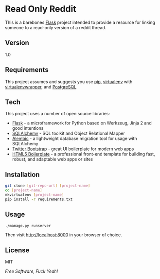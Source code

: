 Read Only Reddit
================

This is a barebones [Flask] project intended to provide a resource for
linking someone to a read-only version of a reddit thread.

Version
-------

1.0

Requirements
------------

This project assumes and suggests you use [pip], [virtualenv] with [virtualenvwrapper], and [PostgreSQL]


Tech
----

This project uses a number of open source libraries:

* [Flask] - a microframework for Python based on Werkzeug, Jinja 2 and good intentions
* [SQLAlchemy] - SQL toolkit and Object Relational Mapper
* [Alembic] - a lightweight database migration tool for usage with SQLAlchemy 
* [Twitter Bootstrap] - great UI boilerplate for modern web apps
* [HTML5 Boilerplate] - a professional front-end template for building fast, robust, and adaptable web apps or sites

Installation
------------

```sh
git clone [git-repo-url] [project-name]
cd [project-name]
mkvirtualenv [project-name]
pip install -r requirements.txt
```

Usage
-----

```sh
./manage.py runserver
```

Then visit [http://localhost:8000](http://localhost:8000) in your browser of choice.

License
-------

MIT

*Free Software, Fuck Yeah!*

[Alembic]:alembic.readthedocs.org
[Flask]:flask.pocoo.org
[HTML5 Boilerplate]:html5boilerplate.com
[PostgreSQL]:http://www.postgresql.org
[SQLAlchemy]:www.sqlalchemy.org
[Twitter Bootstrap]:http://twitter.github.com/bootstrap/
[pip]:https://pypi.python.org/pypi/pip
[virtualenv]:http://www.virtualenv.org/
[virtualenvwrapper]:http://virtualenvwrapper.readthedocs.org/en/latest/
